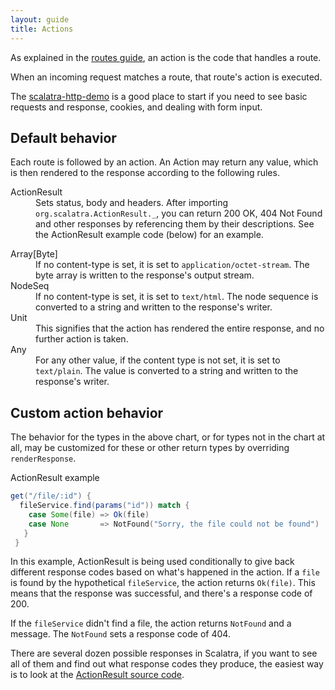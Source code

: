 ```yaml
---
layout: guide
title: Actions
---
```


As explained in the [routes guide](routes.html), an action is the code that handles
a route.

When an incoming request matches a route, that route's action is executed.

<div class="alert alert-info">
  <span class="badge badge-info"><i class="icon-flag icon-white"></i></span>
  The
  <a href="{{site.examples}}http/scalatra-http-demo">scalatra-http-demo</a>
  is a good place to start if you need to see basic requests and response, cookies, 
  and dealing with form input.
</div>

## Default behavior

Each route is followed by an action.  An Action may return any value, which
is then rendered to the response according to the following rules.

<dl class="dl-horizontal">
  <dt>ActionResult</dt>
  <dd>Sets status, body and headers. After importing
    <code>org.scalatra.ActionResult._</code>, you can return 200 OK, 404 Not Found
    and other responses by referencing them by their descriptions. See the <span class="badge badge-info"> <i class="icon-bookmark icon-white"></i>ActionResult example</span> code (below) for an example.
  </dd>
</dl>
<dl class="dl-horizontal">
  <dt>Array[Byte]</dt>
  <dd>If no content-type is set, it is set to <code>application/octet-stream</code>.
    The byte array is written to the response's output stream.</dd>
  <dt>NodeSeq</dt>
  <dd>If no content-type is set, it is set to <code>text/html</code>.  The node
    sequence is converted to a string and written to the response's writer.</dd>
  <dt>Unit</dt>
  <dd>This signifies that the action has rendered the entire response, and
    no further action is taken.</dd>
  <dt>Any</dt>
  <dd> For any other value, if the content type is not set, it is set to
    <code>text/plain</code>.  The value is converted to a string and written to the
    response's writer.</dd>
</dl>

## Custom action behavior

The behavior for the types in the above chart, or for types not in the chart at all,
may be customized for these or other return types by overriding `renderResponse`.

<span class="badge badge-info"> <i class="icon-bookmark icon-white"></i>ActionResult example</span>

```scala
get("/file/:id") {
  fileService.find(params("id")) match {
    case Some(file) => Ok(file)
    case None       => NotFound("Sorry, the file could not be found")
   }
 }
```

In this example, ActionResult is being used conditionally to give back different
response codes based on what's happened in the action. If a `file` is found
by the hypothetical `fileService`, the action returns `Ok(file)`. This means
that the response was successful, and there's a response code of 200.

If the `fileService` didn't find a file, the action returns `NotFound` and
a message. The `NotFound` sets a response code of 404.

There are several dozen possible responses in Scalatra, if you want to see
all of them and find out what response codes they produce, the easiest way is
to look at the [ActionResult source code][actionresult-source].


[actionresult-source]:https://github.com/scalatra/scalatra/blob/develop/core/src/main/scala/org/scalatra/ActionResult.scala
